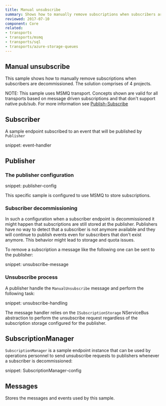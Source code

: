 ```yaml
---
title: Manual unsubscribe
summary: Shows how to manually remove subscriptions when subscribers are decommissioned.
reviewed: 2017-07-10
component: Core
related:
- transports
- transports/msmq
- transports/sql
- transports/azure-storage-queues
---
```


## Manual unsubscribe

This sample shows how to manually remove subscriptions when subscribers are decommissioned. The solution comprises of 4 projects.

NOTE: This sample uses MSMQ transport. Concepts shown are valid for all transports based on message driven subscriptions and that don't support native pub/sub. For more information see [Publish-Subscribe](/nservicebus/messaging/publish-subscribe/)


## Subscriber

A sample endpoint subscribed to an event that will be published by `Publisher`

snippet: event-handler


## Publisher


### The publisher configuration

snippet: publisher-config

This specific sample is configured to use MSMQ to store subscriptions.

### Subscriber decommissioning

In such a configuration when a subscriber endpoint is decommissioned it might happen that subscriptions are still stored at the publisher. Publishers have no way to detect that a subscriber is not anymore available and they will continue to publish events even for subscribers that don't exist anymore. This behavior might lead to storage and quota issues.

To remove a subscription a message like the following one can be sent to the publisher:

snippet: unsubscribe-message

### Unsubscribe process

A publisher handle the `ManualUnsubscribe` message and perform the following task:

snippet: unsubscribe-handling

The message handler relies on the `ISubscriptionStorage` NServiceBus abstraction to perform the unsubscribe request regardless of the subscription storage configured for the publisher.

## SubscriptionManager

`SubscriptionManager` is a sample endpoint instance that can be used by operations personnel to send unsubscribe requests to publishers whenever a subscriber is decommissioned:

snippet: SubscriptionManager-config

## Messages

Stores the messages and events used by this sample.
